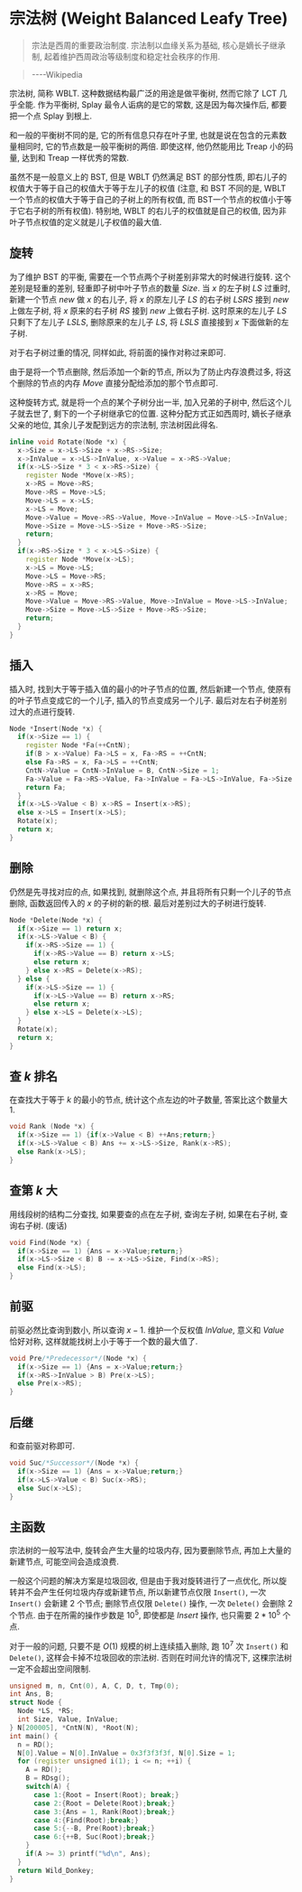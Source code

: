 # 宗法树 (Weight Balanced Leafy Tree)

> 宗法是西周的重要政治制度. 宗法制以血缘关系为基础, 核心是嫡长子继承制, 起着维护西周政治等级制度和稳定社会秩序的作用.

>----Wikipedia

宗法树, 简称 WBLT. 这种数据结构最广泛的用途是做平衡树, 然而它除了 LCT 几乎全能. 作为平衡树, Splay 最令人诟病的是它的常数, 这是因为每次操作后, 都要把一个点 Splay 到根上.

和一般的平衡树不同的是, 它的所有信息只存在叶子里, 也就是说在包含的元素数量相同时, 它的节点数是一般平衡树的两倍. 即使这样, 他仍然能用比 Treap 小的码量, 达到和 Treap 一样优秀的常数.

虽然不是一般意义上的 BST, 但是 WBLT 仍然满足 BST 的部分性质, 即右儿子的权值大于等于自己的权值大于等于左儿子的权值 (注意, 和 BST 不同的是, WBLT 一个节点的权值大于等于自己的子树上的所有权值, 而 BST一个节点的权值小于等于它右子树的所有权值). 特别地, WBLT 的右儿子的权值就是自己的权值, 因为非叶子节点权值的定义就是儿子权值的最大值.

## 旋转

为了维护 BST 的平衡, 需要在一个节点两个子树差别非常大的时候进行旋转. 这个差别是轻重的差别, 轻重即子树中叶子节点的数量 $Size$. 当 $x$ 的左子树 $LS$ 过重时, 新建一个节点 $new$ 做 $x$ 的右儿子, 将 $x$ 的原左儿子 $LS$ 的右子树 $LSRS$ 接到 $new$ 上做左子树, 将 $x$ 原来的右子树 $RS$ 接到 $new$ 上做右子树. 这时原来的左儿子 $LS$ 只剩下了左儿子 $LSLS$, 删除原来的左儿子 $LS$, 将 $LSLS$ 直接接到 $x$ 下面做新的左子树.

对于右子树过重的情况, 同样如此, 将前面的操作对称过来即可.

由于是将一个节点删除, 然后添加一个新的节点, 所以为了防止内存浪费过多, 将这个删除的节点的内存 $Move$ 直接分配给添加的那个节点即可.

这种旋转方式, 就是将一个点的某个子树分出一半, 加入兄弟的子树中, 然后这个儿子就去世了, 剩下的一个子树继承它的位置. 这种分配方式正如西周时, 嫡长子继承父亲的地位, 其余儿子发配到远方的宗法制, 宗法树因此得名.

```cpp
inline void Rotate(Node *x) {
  x->Size = x->LS->Size + x->RS->Size;
  x->InValue = x->LS->InValue, x->Value = x->RS->Value;
  if(x->LS->Size * 3 < x->RS->Size) {
    register Node *Move(x->RS);
    x->RS = Move->RS;
    Move->RS = Move->LS;
    Move->LS = x->LS;
    x->LS = Move;
    Move->Value = Move->RS->Value, Move->InValue = Move->LS->InValue;
    Move->Size = Move->LS->Size + Move->RS->Size;
    return;
  }
  if(x->RS->Size * 3 < x->LS->Size) {
    register Node *Move(x->LS);
    x->LS = Move->LS;
    Move->LS = Move->RS;
    Move->RS = x->RS;
    x->RS = Move;
    Move->Value = Move->RS->Value, Move->InValue = Move->LS->InValue;
    Move->Size = Move->LS->Size + Move->RS->Size; 
    return;
  }
}
```

## 插入

插入时, 找到大于等于插入值的最小的叶子节点的位置, 然后新建一个节点, 使原有的叶子节点变成它的一个儿子, 插入的节点变成另一个儿子. 最后对左右子树差别过大的点进行旋转.

```cpp
Node *Insert(Node *x) {
  if(x->Size == 1) {
    register Node *Fa(++CntN);
    if(B > x->Value) Fa->LS = x, Fa->RS = ++CntN;
    else Fa->RS = x, Fa->LS = ++CntN;
    CntN->Value = CntN->InValue = B, CntN->Size = 1;
    Fa->Value = Fa->RS->Value, Fa->InValue = Fa->LS->InValue, Fa->Size = 2;
    return Fa;
  }
  if(x->LS->Value < B) x->RS = Insert(x->RS);
  else x->LS = Insert(x->LS);
  Rotate(x);
  return x;
}
```

## 删除

仍然是先寻找对应的点, 如果找到, 就删除这个点, 并且将所有只剩一个儿子的节点删除, 函数返回传入的 $x$ 的子树的新的根. 最后对差别过大的子树进行旋转.

```cpp
Node *Delete(Node *x) {
  if(x->Size == 1) return x;
  if(x->LS->Value < B) {
    if(x->RS->Size == 1) {
      if(x->RS->Value == B) return x->LS;
      else return x;
    } else x->RS = Delete(x->RS);
  } else {
    if(x->LS->Size == 1) {
      if(x->LS->Value == B) return x->RS;
      else return x;
    } else x->LS = Delete(x->LS);
  }
  Rotate(x);
  return x;
}
```

## 查 $k$ 排名

在查找大于等于 $k$ 的最小的节点, 统计这个点左边的叶子数量, 答案比这个数量大 $1$.

```cpp
void Rank (Node *x) {
  if(x->Size == 1) {if(x->Value < B) ++Ans;return;}
  if(x->LS->Value < B) Ans += x->LS->Size, Rank(x->RS);
  else Rank(x->LS);
}
```

## 查第 $k$ 大

用线段树的结构二分查找, 如果要查的点在左子树, 查询左子树, 如果在右子树, 查询右子树. (废话)

```cpp
void Find(Node *x) {
  if(x->Size == 1) {Ans = x->Value;return;}
  if(x->LS->Size < B) B -= x->LS->Size, Find(x->RS);
  else Find(x->LS);
}
```

## 前驱

前驱必然比查询到数小, 所以查询 $x - 1$. 维护一个反权值 $InValue$, 意义和 $Value$ 恰好对称, 这样就能找树上小于等于一个数的最大值了.

```cpp
void Pre/*Predecessor*/(Node *x) {
  if(x->Size == 1) {Ans = x->Value;return;}
  if(x->RS->InValue > B) Pre(x->LS);
  else Pre(x->RS);
}
```

## 后继

和查前驱对称即可.

```cpp
void Suc/*Successor*/(Node *x) {
  if(x->Size == 1) {Ans = x->Value;return;}
  if(x->LS->Value < B) Suc(x->RS);
  else Suc(x->LS);
}
```

## 主函数

宗法树的一般写法中, 旋转会产生大量的垃圾内存, 因为要删除节点, 再加上大量的新建节点, 可能空间会造成浪费. 

一般这个问题的解决方案是垃圾回收, 但是由于我对旋转进行了一点优化, 所以旋转并不会产生任何垃圾内存或新建节点, 所以新建节点仅限 `Insert()`, 一次 `Insert()` 会新建 $2$ 个节点; 删除节点仅限 `Delete()` 操作, 一次 `Delete()` 会删除 $2$ 个节点. 由于在所需的操作步数是 $10^5$, 即使都是 $Insert$ 操作, 也只需要 $2*10^5$ 个点.

对于一般的问题, 只要不是 $O(1)$ 规模的树上连续插入删除, 跑 $10^7$ 次 `Insert()` 和 `Delete()`, 这样会卡掉不垃圾回收的宗法树. 否则在时间允许的情况下, 这棵宗法树一定不会超出空间限制.

```cpp
unsigned m, n, Cnt(0), A, C, D, t, Tmp(0);
int Ans, B;
struct Node {
  Node *LS, *RS;
  int Size, Value, InValue;
} N[200005], *CntN(N), *Root(N);
int main() {
  n = RD();
  N[0].Value = N[0].InValue = 0x3f3f3f3f, N[0].Size = 1;  
  for (register unsigned i(1); i <= n; ++i) {
    A = RD();
    B = RDsg();
    switch(A) {
      case 1:{Root = Insert(Root); break;}
      case 2:{Root = Delete(Root);break;}
      case 3:{Ans = 1, Rank(Root);break;}
      case 4:{Find(Root);break;}
      case 5:{--B, Pre(Root);break;}
      case 6:{++B, Suc(Root);break;}
    }
    if(A >= 3) printf("%d\n", Ans);
  }
  return Wild_Donkey;
}
```
